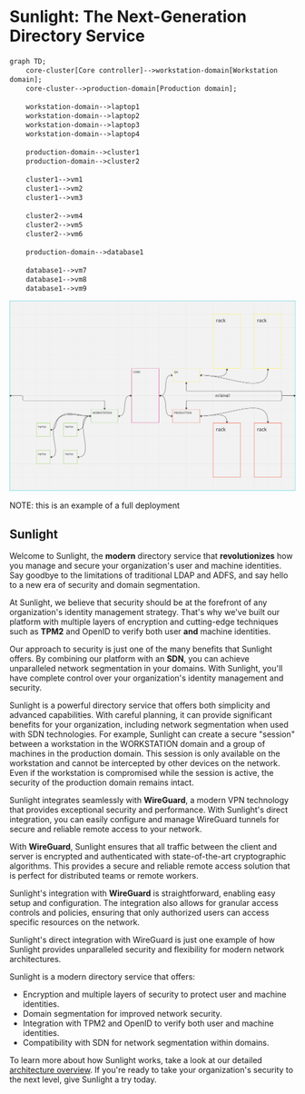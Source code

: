 # Sunlight: The Next-Generation Directory Service

```mermaid
graph TD;
    core-cluster[Core controller]-->workstation-domain[Workstation domain];
    core-cluster-->production-domain[Production domain];
    
    workstation-domain-->laptop1
    workstation-domain-->laptop2
    workstation-domain-->laptop3
    workstation-domain-->laptop4
    
    production-domain-->cluster1
    production-domain-->cluster2
    
    cluster1-->vm1
    cluster1-->vm2
    cluster1-->vm3
    
    cluster2-->vm4
    cluster2-->vm5
    cluster2-->vm6

    production-domain-->database1
    
    database1-->vm7
    database1-->vm8
    database1-->vm9
```

![Network](./docs/media/network.png)

NOTE: this is an example of a full deployment

## Sunlight

Welcome to Sunlight, the **modern** directory service that **revolutionizes** how you manage and secure your organization's user
and machine identities. Say goodbye to the limitations of traditional LDAP and ADFS, and say hello to a new era of 
security and domain segmentation.

At Sunlight, we believe that security should be at the forefront of any organization's identity management strategy. 
That's why we've built our platform with multiple layers of encryption and cutting-edge techniques such as **TPM2** and 
OpenID to verify both user **and** machine identities.

Our approach to security is just one of the many benefits that Sunlight offers. By combining our platform with an **SDN**, 
you can achieve unparalleled network segmentation in your domains. With Sunlight, you'll have complete control over your 
organization's identity management and security.

Sunlight is a powerful directory service that offers both simplicity and advanced capabilities. With careful planning, 
it can provide significant benefits for your organization, including network segmentation when used with SDN 
technologies. For example, Sunlight can create a secure "session" between a workstation in the WORKSTATION domain and 
a group of machines in the production domain. This session is only available on the workstation and cannot be 
intercepted by other devices on the network. Even if the workstation is compromised while the session is active, 
the security of the production domain remains intact.

Sunlight integrates seamlessly with **WireGuard**, a modern VPN technology that provides exceptional security and 
performance. With Sunlight's direct integration, you can easily configure and manage WireGuard tunnels for secure 
and reliable remote access to your network.

With **WireGuard**, Sunlight ensures that all traffic between the client and server is encrypted and authenticated 
with state-of-the-art cryptographic algorithms. This provides a secure and reliable remote access solution that 
is perfect for distributed teams or remote workers.

Sunlight's integration with **WireGuard** is straightforward, enabling easy setup and configuration. The integration also 
allows for granular access controls and policies, ensuring that only authorized users can access specific resources 
on the network.

Sunlight's direct integration with WireGuard is just one example of how Sunlight provides unparalleled security and flexibility for modern network architectures.

Sunlight is a modern directory service that offers:
- Encryption and multiple layers of security to protect user and machine identities.
- Domain segmentation for improved network security.
- Integration with TPM2 and OpenID to verify both user and machine identities.
- Compatibility with SDN for network segmentation within domains.

To learn more about how Sunlight works, take a look at our detailed [architecture overview](./docs/architecture.md). If you're ready to take your 
organization's security to the next level, give Sunlight a try today.